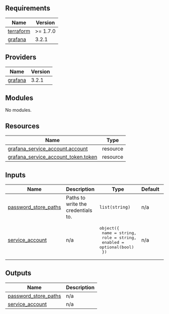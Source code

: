 <!-- BEGIN_TF_DOCS -->
## Requirements

| Name | Version |
|------|---------|
| <a name="requirement_terraform"></a> [terraform](#requirement\_terraform) | >= 1.7.0 |
| <a name="requirement_grafana"></a> [grafana](#requirement\_grafana) | 3.2.1 |

## Providers

| Name | Version |
|------|---------|
| <a name="provider_grafana"></a> [grafana](#provider\_grafana) | 3.2.1 |

## Modules

No modules.

## Resources

| Name | Type |
|------|------|
| [grafana_service_account.account](https://registry.terraform.io/providers/grafana/grafana/3.2.1/docs/resources/service_account) | resource |
| [grafana_service_account_token.token](https://registry.terraform.io/providers/grafana/grafana/3.2.1/docs/resources/service_account_token) | resource |

## Inputs

| Name | Description | Type | Default | Required |
|------|-------------|------|---------|:--------:|
| <a name="input_password_store_paths"></a> [password\_store\_paths](#input\_password\_store\_paths) | Paths to write the credentials to. | `list(string)` | n/a | yes |
| <a name="input_service_account"></a> [service\_account](#input\_service\_account) | n/a | <pre>object({<br/>    name    = string,<br/>    role    = string,<br/>    enabled = optional(bool)<br/>  })</pre> | n/a | yes |

## Outputs

| Name | Description |
|------|-------------|
| <a name="output_password_store_paths"></a> [password\_store\_paths](#output\_password\_store\_paths) | n/a |
| <a name="output_service_account"></a> [service\_account](#output\_service\_account) | n/a |
<!-- END_TF_DOCS -->